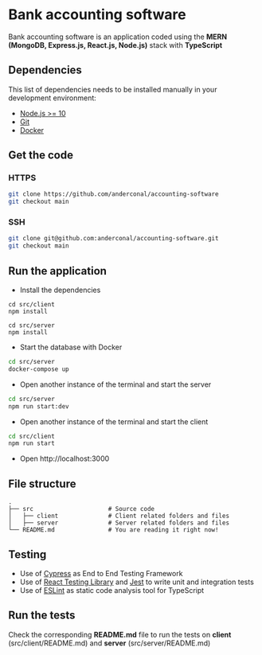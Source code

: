 # Bank accounting software
Bank accounting software is an application coded using the **MERN (MongoDB, Express.js, React.js, Node.js)** stack with **TypeScript**

## Dependencies

This list of dependencies needs to be installed manually in your development environment:

* [Node.js >= 10](http://nodejs.org/)
* [Git](https://git-scm.com/downloads)
* [Docker](https://www.docker.com/get-started)

## Get the code

### HTTPS
```bash
git clone https://github.com/anderconal/accounting-software
git checkout main
```
### SSH
```bash
git clone git@github.com:anderconal/accounting-software.git
git checkout main
```

## Run the application
- Install the dependencies
```
cd src/client
npm install
```

```
cd src/server
npm install
```

- Start the database with Docker
```bash
cd src/server
docker-compose up
```
- Open another instance of the terminal and start the server
```bash
cd src/server
npm run start:dev
```

- Open another instance of the terminal and start the client
```bash
cd src/client
npm run start
```
- Open http://localhost:3000

## File structure
    .
    ├── src                     # Source code
    │   ├── client              # Client related folders and files
    │   ├── server              # Server related folders and files
    └── README.md               # You are reading it right now!

## Testing

- Use of [Cypress](https://www.cypress.io/) as End to End Testing Framework
- Use of [React Testing Library](https://testing-library.com/) and [Jest](https://jestjs.io/) to write unit and integration tests
- Use of [ESLint](https://eslint.org/) as static code analysis tool for TypeScript

## Run the tests
Check the corresponding **README.md** file to run the tests on **client** (src/client/README.md) and **server** (src/server/README.md)